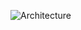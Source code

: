 ![Architecture](https://github.com/roshangrewal/wd-archive/tree/master/pern-todo/architecture.png "System Architecture")